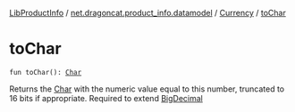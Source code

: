 [LibProductInfo](../../index.md) / [net.dragoncat.product_info.datamodel](../index.md) / [Currency](index.md) / [toChar](./to-char.md)

# toChar

`fun toChar(): `[`Char`](https://kotlinlang.org/api/latest/jvm/stdlib/kotlin/-char/index.html)

Returns the [Char](https://kotlinlang.org/api/latest/jvm/stdlib/kotlin/-char/index.html) with the numeric value equal to this number, truncated to 16 bits if appropriate.
Required to extend [BigDecimal](https://docs.oracle.com/javase/6/docs/api/java/math/BigDecimal.html)

